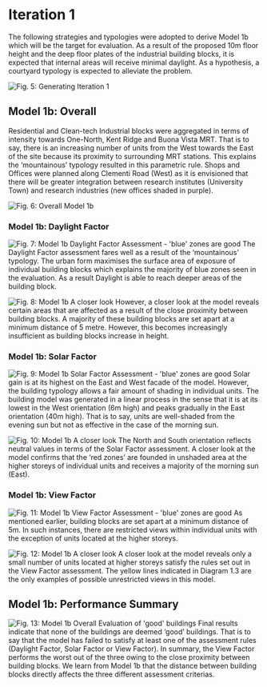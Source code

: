 
# Iteration 1
The following strategies and typologies were adopted to derive Model 1b which will be the target for evaluation. As a result of the proposed 10m floor height and the deep floor plates of the industrial building blocks, it is expected that internal areas will receive minimal daylight. As a hypothesis, a courtyard typology is expected to alleviate the problem. 

![Fig. 5: Generating Iteration 1](imgs/Iteration1.jpg)

## Model 1b: Overall 
Residential and Clean-tech Industrial blocks were aggregated in terms of intensity towards One-North, Kent Ridge and Buona Vista MRT. That is to say, there is an increasing number of units from the West towards the East of the site because its proximity to surrounding MRT stations. This explains the ‘mountainous’ typology resulted in this parametric rule. Shops and Offices were planned along Clementi Road (West) as it is envisioned that there will be greater integration between research institutes (University Town) and research industries (new offices shaded in purple). 

![Fig. 6: Overall Model 1b](imgs/Iteration1b_Overall.jpg)

### Model 1b: Daylight Factor
![Fig. 7: Model 1b Daylight Factor Assessment - 'blue' zones are good](imgs/Iteration1b_Daylight_factor.jpg)
The Daylight Factor assessment fares well as a result of the ‘mountainous’ typology. The urban form maximises the surface area of exposure of individual building blocks which explains the majority of blue zones seen in the evaluation. As a result Daylight is able to reach deeper areas of the building block. 

![Fig. 8: Model 1b A closer look](imgs/Iteration1b_Zoom_Daylight_factor.jpg)
However, a closer look at the model reveals certain areas that are affected as a result of the close proximity between building blocks. A majority of these building blocks are set apart at a minimum distance of 5 metre. However, this becomes increasingly insufficient as building blocks increase in height. 

### Model 1b: Solar Factor
![Fig. 9: Model 1b Solar Factor Assessment - 'blue' zones are good](imgs/Iteration1b_Solar_factor.jpg)
Solar gain is at its highest on the East and West facade of the model. However, the building typology allows a fair amount of shading in individual units. The building model was generated in a linear process in the sense that it is at its lowest in the West orientation (6m high) and peaks gradually in the East orientation (40m high). That is to say, units are well-shaded from the evening sun but not as effective in the case of the morning sun. 

![Fig. 10: Model 1b A closer look](imgs/Iteration1b_Zoom_Solar_factor.jpg)
The North and South orientation reflects neutral values in terms of the Solar Factor assessment. A closer look at the model confirms that the ‘red zones’ are founded in unshaded area at the higher storeys of individual units and receives a majority of the morning sun (East). 

### Model 1b: View Factor
![Fig. 11: Model 1b View Factor Assessment - 'blue' zones are good](imgs/Iteration1b_View_factor.jpg)
As mentioned earlier, building blocks are set apart at a minimum distance of 5m. In such instances, there are restricted views within individual units with the exception of units located at the higher storeys. 

![Fig. 12: Model 1b A closer look](imgs/Iteration1b_Zoom_View_factor.jpg)
A closer look at the model reveals only a small number of units located at higher storeys satisfy the rules set out in the View Factor assessment. The yellow lines indicated in Diagram 1.3 are the only examples of possible unrestricted views in this model. 

## Model 1b: Performance Summary
![Fig. 13: Model 1b Overall Evaluation of 'good' buildings](imgs/Iteration1b_Good_Building.jpg)
Final results indicate that none of the buildings are deemed ‘good’ buildings. That is to say that the model has failed to satisfy at least one of the assessment rules (Daylight Factor, Solar Factor or View Factor). In summary, the View Factor performs the worst out of the three owing to the close proximity between building blocks. We learn from Model 1b that the distance between building blocks directly affects the three different assessment criterias. 




